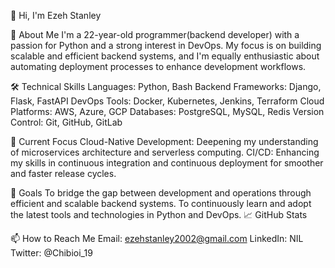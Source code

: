 👋 Hi, I'm Ezeh Stanley

🚀 About Me
I'm a 22-year-old programmer(backend developer) with a passion for Python and a strong interest in DevOps. My focus is on building scalable and efficient backend systems, and I'm equally enthusiastic about automating deployment processes to enhance development workflows.

🛠️ Technical Skills
Languages: Python, Bash
Backend Frameworks: Django, Flask, FastAPI
DevOps Tools: Docker, Kubernetes, Jenkins, Terraform
Cloud Platforms: AWS, Azure, GCP
Databases: PostgreSQL, MySQL, Redis
Version Control: Git, GitHub, GitLab

🌱 Current Focus
Cloud-Native Development: Deepening my understanding of microservices architecture and serverless computing.
CI/CD: Enhancing my skills in continuous integration and continuous deployment for smoother and faster release cycles.

🎯 Goals
To bridge the gap between development and operations through efficient and scalable backend systems.
To continuously learn and adopt the latest tools and technologies in Python and DevOps.
📈 GitHub Stats

📫 How to Reach Me
Email: ezehstanley2002@gmail.com
LinkedIn: NIL
Twitter: @Chibioi_19
